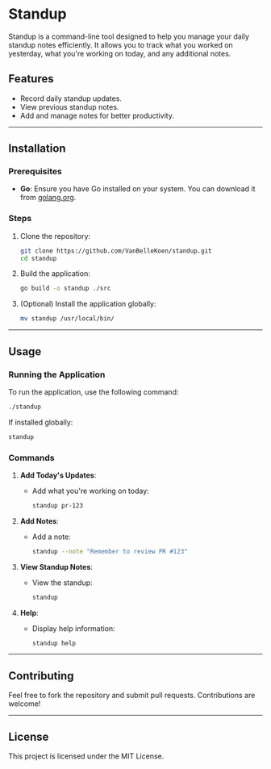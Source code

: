 # Standup

Standup is a command-line tool designed to help you manage your daily standup notes efficiently. It allows you to track what you worked on yesterday, what you're working on today, and any additional notes.

## Features
- Record daily standup updates.
- View previous standup notes.
- Add and manage notes for better productivity.

---

## Installation

### Prerequisites
- **Go**: Ensure you have Go installed on your system. You can download it from [golang.org](https://golang.org/).

### Steps
1. Clone the repository:
   ```bash
   git clone https://github.com/VanBelleKoen/standup.git
   cd standup
   ```

2. Build the application:
   ```bash
   go build -o standup ./src
   ```

3. (Optional) Install the application globally:
   ```bash
   mv standup /usr/local/bin/
   ```

---

## Usage

### Running the Application
To run the application, use the following command:
```bash
./standup
```
If installed globally:
```bash
standup
```

### Commands
1. **Add Today's Updates**:
   - Add what you're working on today:
     ```bash
     standup pr-123
     ```

2. **Add Notes**:
   - Add a note:
     ```bash
     standup --note "Remember to review PR #123"
     ```

3. **View Standup Notes**:
   - View the standup:
     ```bash
     standup
     ```

4. **Help**:
   - Display help information:
     ```bash
     standup help
     ```

---

## Contributing
Feel free to fork the repository and submit pull requests. Contributions are welcome!

---

## License
This project is licensed under the MIT License.